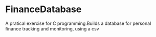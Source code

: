 # FinanceDatabase
A pratical exercise for C programming.Builds a database for personal finance tracking and monitoring, using a csv 
